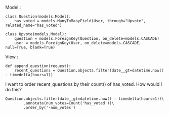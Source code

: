 Model : 
```
class Question(models.Model):
    has_voted = models.ManyToManyField(User, through="Upvote", related_name="has_voted")

class Upvote(models.Model):
    question = models.ForeignKey(Question, on_delete=models.CASCADE)
    user = models.ForeignKey(User, on_delete=models.CASCADE, null=True, blank=True)
```
View :
```
def append_question(request):
    recent_questions = Question.objects.filter(date__gt=datetime.now() - timedelta(hours=1))
```
I want to order recent_questions by their count() of has_voted. How would I do this?
```
Question.objects.filter(date__gt=datetime.now() - timedelta(hours=1))\
        .annotate(num_votes=Count('has_voted'))\
        .order_by('-num_votes')
